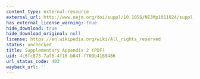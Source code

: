```yaml
---
content_type: external-resource
external_url: http://www.nejm.org/doi/suppl/10.1056/NEJMp1011024/suppl_file/nejmp1011024_appendix2.pdf
has_external_license_warning: true
hide_download: true
hide_download_original: null
license: https://en.wikipedia.org/wiki/All_rights_reserved
status: unchecked
title: Supplementary Appendix 2 (PDF)
uid: 4c6fc873-7af6-4f16-b84f-f709b4169486
url_status_code: 403
wayback_url: ''
---
```

